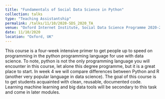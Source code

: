 ```yaml
---
title: "Fundamentals of Social Data Science in Python"
collection: talks
type: "Teaching Assistantship"
permalink: /talks/11/10/2020-SDS_2020_TA
venue: "Oxford Internet Institute, Social Data Science Programme 2020-2021"
date: 11/10/2020
location: "Oxford, UK"
---
```


This course is a four-week intensive primer to get people up to speed on programming in the python programming language for use with data science. To note, python is not the only programming language you will encounter in this course, let alone this degree programme, but it is a great place to start. In week 4 we will compare differences between Python and R (another very popular language in data science). The goal of this course is to get students acquainted with clean, reusable, documented code. Learning machine learning and big data tools will be secondary to this task and come in later modules.
